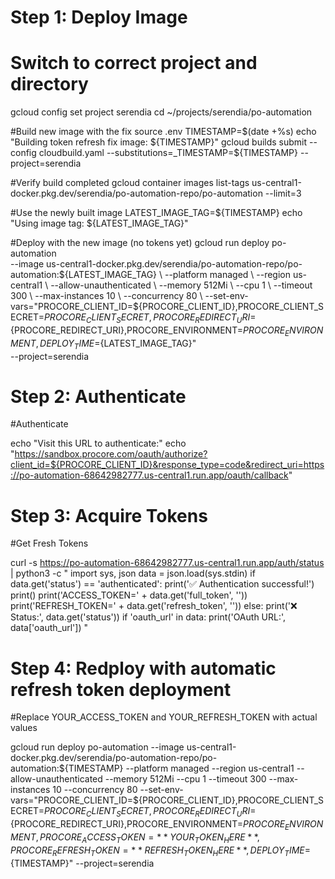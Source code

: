 # Step 1: Deploy Image

# Switch to correct project and directory
gcloud config set project serendia
cd ~/projects/serendia/po-automation

#Build new image with the fix
source .env
TIMESTAMP=$(date +%s)
echo "Building token refresh fix image: ${TIMESTAMP}"
gcloud builds submit --config cloudbuild.yaml --substitutions=_TIMESTAMP=${TIMESTAMP} --project=serendia

#Verify build completed
gcloud container images list-tags us-central1-docker.pkg.dev/serendia/po-automation-repo/po-automation --limit=3

#Use the newly built image
LATEST_IMAGE_TAG=${TIMESTAMP}
echo "Using image tag: ${LATEST_IMAGE_TAG}"

#Deploy with the new image (no tokens yet)
gcloud run deploy po-automation \
  --image us-central1-docker.pkg.dev/serendia/po-automation-repo/po-automation:${LATEST_IMAGE_TAG} \
  --platform managed \
  --region us-central1 \
  --allow-unauthenticated \
  --memory 512Mi \
  --cpu 1 \
  --timeout 300 \
  --max-instances 10 \
  --concurrency 80 \
  --set-env-vars="PROCORE_CLIENT_ID=${PROCORE_CLIENT_ID},PROCORE_CLIENT_SECRET=${PROCORE_CLIENT_SECRET},PROCORE_REDIRECT_URI=${PROCORE_REDIRECT_URI},PROCORE_ENVIRONMENT=${PROCORE_ENVIRONMENT},DEPLOY_TIME=${LATEST_IMAGE_TAG}" \
  --project=serendia

# Step 2: Authenticate

#Authenticate

echo "Visit this URL to authenticate:"
echo "https://sandbox.procore.com/oauth/authorize?client_id=${PROCORE_CLIENT_ID}&response_type=code&redirect_uri=https://po-automation-68642982777.us-central1.run.app/oauth/callback"

# Step 3: Acquire Tokens

#Get Fresh Tokens

curl -s https://po-automation-68642982777.us-central1.run.app/auth/status | python3 -c "
import sys, json
data = json.load(sys.stdin)
if data.get('status') == 'authenticated':
    print('✅ Authentication successful!')
    print()
    print('ACCESS_TOKEN=' + data.get('full_token', ''))
    print('REFRESH_TOKEN=' + data.get('refresh_token', ''))
else:
    print('❌ Status:', data.get('status'))
    if 'oauth_url' in data:
        print('OAuth URL:', data['oauth_url'])
"

# Step 4: Redploy with automatic refresh token deployment

#Replace YOUR_ACCESS_TOKEN and YOUR_REFRESH_TOKEN with actual values

gcloud run deploy po-automation --image us-central1-docker.pkg.dev/serendia/po-automation-repo/po-automation:${TIMESTAMP} --platform managed --region us-central1 --allow-unauthenticated --memory 512Mi --cpu 1 --timeout 300 --max-instances 10 --concurrency 80 --set-env-vars="PROCORE_CLIENT_ID=${PROCORE_CLIENT_ID},PROCORE_CLIENT_SECRET=${PROCORE_CLIENT_SECRET},PROCORE_REDIRECT_URI=${PROCORE_REDIRECT_URI},PROCORE_ENVIRONMENT=${PROCORE_ENVIRONMENT},PROCORE_ACCESS_TOKEN={**YOUR_TOKEN_HERE**},PROCORE_REFRESH_TOKEN={**REFRESH_TOKEN_HERE**},DEPLOY_TIME=${TIMESTAMP}" --project=serendia

